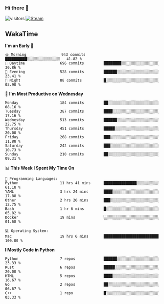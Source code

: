 ### Hi there 👋

![visitors](https://visitor-badge.glitch.me/badge?page_id=zhourunlai)
[![Steam](https://img.shields.io/badge/dynamic/json?url=https%3A%2F%2Fapi.swo.moe%2Fstats%2Fsteamgames%2F76561198285156854&query=count&color=0b1a37&label=Steam&labelColor=134375&logo=steam&suffix=+games&cacheSeconds=3600)](http://steamcommunity.com/profiles/76561198285156854)

## WakaTime
<!--START_SECTION:waka-->
**I'm an Early 🐤** 

```text
🌞 Morning                943 commits         ██████████░░░░░░░░░░░░░░░   41.82 % 
🌆 Daytime                696 commits         ████████░░░░░░░░░░░░░░░░░   30.86 % 
🌃 Evening                528 commits         ██████░░░░░░░░░░░░░░░░░░░   23.41 % 
🌙 Night                  88 commits          █░░░░░░░░░░░░░░░░░░░░░░░░   03.90 % 
```
📅 **I'm Most Productive on Wednesday** 

```text
Monday                   184 commits         ██░░░░░░░░░░░░░░░░░░░░░░░   08.16 % 
Tuesday                  387 commits         ████░░░░░░░░░░░░░░░░░░░░░   17.16 % 
Wednesday                513 commits         ██████░░░░░░░░░░░░░░░░░░░   22.75 % 
Thursday                 451 commits         █████░░░░░░░░░░░░░░░░░░░░   20.00 % 
Friday                   268 commits         ███░░░░░░░░░░░░░░░░░░░░░░   11.88 % 
Saturday                 242 commits         ███░░░░░░░░░░░░░░░░░░░░░░   10.73 % 
Sunday                   210 commits         ██░░░░░░░░░░░░░░░░░░░░░░░   09.31 % 
```


📊 **This Week I Spent My Time On** 

```text
💬 Programming Languages: 
Python                   11 hrs 41 mins      ███████████████░░░░░░░░░░   61.18 % 
YAML                     3 hrs 24 mins       ████░░░░░░░░░░░░░░░░░░░░░   17.88 % 
Other                    2 hrs 26 mins       ███░░░░░░░░░░░░░░░░░░░░░░   12.75 % 
Bash                     1 hr 6 mins         █░░░░░░░░░░░░░░░░░░░░░░░░   05.82 % 
Docker                   19 mins             ░░░░░░░░░░░░░░░░░░░░░░░░░   01.68 % 

💻 Operating System: 
Mac                      19 hrs 6 mins       █████████████████████████   100.00 % 
```

**I Mostly Code in Python** 

```text
Python                   7 repos             ██████░░░░░░░░░░░░░░░░░░░   23.33 % 
Rust                     6 repos             █████░░░░░░░░░░░░░░░░░░░░   20.00 % 
HTML                     5 repos             ████░░░░░░░░░░░░░░░░░░░░░   16.67 % 
Go                       2 repos             ██░░░░░░░░░░░░░░░░░░░░░░░   06.67 % 
C++                      1 repo              █░░░░░░░░░░░░░░░░░░░░░░░░   03.33 % 
```




<!--END_SECTION:waka-->
